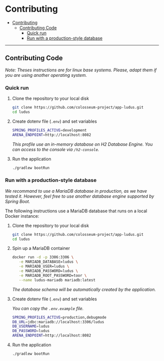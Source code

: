 # Contributing

- [Contributing](#contributing)
  - [Contributing Code](#contributing-code)
    - [Quick run](#quick-run)
    - [Run with a production-style database](#run-with-a-production-style-database)

---

## Contributing Code

_Note: Theses instructions are for linux base systems. Please, adapt them if you are using another operating system._

### Quick run

1. Clone the repository to your local disk

   ```sh
   git clone https://github.com/colosseum-project/app-ludus.git
   cd ludus
   ```

2. Create dotenv file (`.env`) and set variables

   ```sh
   SPRING_PROFILES_ACTIVE=development
   ARENA_ENDPOINT=http://localhost:8082
   ```

   _This profile use an in-memory database on H2 Database Engine._
   _You can access to the console via `/h2-console`._

3. Run the application

   ```sh
   ./gradlew bootRun
   ```

### Run with a production-style database

_We recommand to use a MariaDB database in production, as we have tested it._
_However, feel free to use another database engine supported by Spring Boot._

The following instructions use a MariaDB database that runs on a local Docker instance:

1. Clone the repository to your local disk

   ```sh
   git clone https://github.com/colosseum-project/app-ludus.git
   cd ludus
   ```

2. Spin up a MariaDB container

   ```sh
   docker run -d -p 3306:3306 \
      -e MARIADB_DATABASE=ludus \
      -e MARIADB_USER=ludus \
      -e MARIADB_PASSWORD=ludus \
      -e MARIADB_ROOT_PASSWORD=toor \
      --name ludus-mariadb mariadb:latest
   ```

   _The database schema will be automatically created by the application._

3. Create dotenv file (`.env`) and set variables

   _You can copy the `.env.example` file._

   ```sh
   SPRING_PROFILES_ACTIVE=production,debugmode
   DB_URL=jdbc:mariadb://localhost:3306/ludus
   DB_USERNAME=ludus
   DB_PASSWORD=ludus
   ARENA_ENDPOINT=http://localhost:8082
   ```

4. Run the application

   ```sh
   ./gradlew bootRun
   ```
